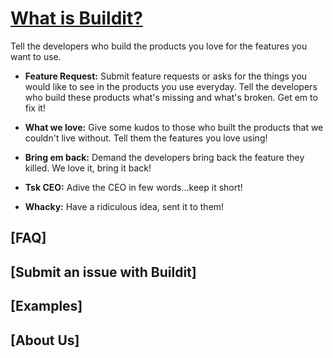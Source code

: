 # [What is Buildit?](https://siddhikanevrekar.github.io/Buildit/) <!-- &middot; [![GitHub license](https://img.shields.io/badge/license-MIT-blue.svg)](https://github.com/facebook/react/blob/master/LICENSE) [![npm version](https://img.shields.io/npm/v/react.svg?style=flat)](https://www.npmjs.com/package/react) [![CircleCI Status](https://circleci.com/gh/facebook/react.svg?style=shield&circle-token=:circle-token)](https://circleci.com/gh/facebook/react) [![PRs Welcome](https://img.shields.io/badge/PRs-welcome-brightgreen.svg)](https://reactjs.org/docs/how-to-contribute.html#your-first-pull-request)-->

Tell the developers who build the products you love for the features you want to use.

* **Feature Request:** Submit feature requests or asks for the things you would like to see in the products you use everyday. Tell the developers who build these products what's missing and what's broken. Get em to fix it!

* **What we love:** Give some kudos to those who built the products that we couldn't live without. Tell them the features you love using!

* **Bring em back:** Demand the developers bring back the feature they killed. We love it, bring it back!

* **Tsk CEO:** Adive the CEO in few words...keep it short!

* **Whacky:** Have a ridiculous idea, sent it to them!



## [FAQ]



## [Submit an issue with Buildit]



## [Examples]



## [About Us]




